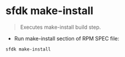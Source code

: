 # sfdk make-install

> Executes make-install build step.

- Run make-install section of RPM SPEC file:

`sfdk make-install`
